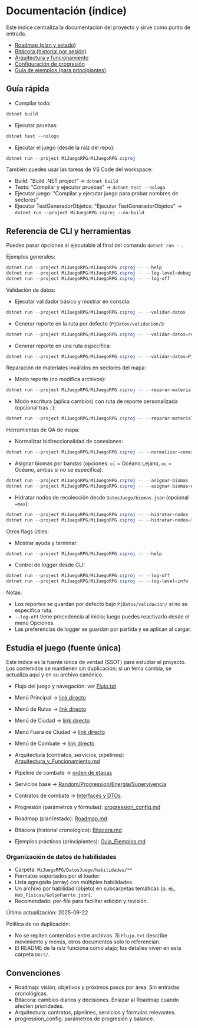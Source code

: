 # Documentación (índice)

Este índice centraliza la documentación del proyecto y sirve como punto de entrada.

- [Roadmap (plan y estado)](./Roadmap.md)
- [Bitácora (historial por sesión)](./Bitacora.md)
- [Arquitectura y funcionamiento](./Arquitectura_y_Funcionamiento.md)
- [Configuración de progresión](./progression_config.md)
- [Guía de ejemplos (para principiantes)](./Guia_Ejemplos.md)

## Guía rápida

- Compilar todo:

```powershell
dotnet build
```

- Ejecutar pruebas:

```powershell
dotnet test --nologo
```

- Ejecutar el juego (desde la raíz del repo):

```powershell
dotnet run --project MiJuegoRPG/MiJuegoRPG.csproj
```

También puedes usar las tareas de VS Code del workspace:

- Build: "Build .NET project" → `dotnet build`
- Tests: "Compilar y ejecutar pruebas" → `dotnet test --nologo`
- Ejecutar juego: "Compilar y ejecutar juego para probar nombres de sectores"
- Ejecutar TestGeneradorObjetos: "Ejecutar TestGeneradorObjetos" → `dotnet run --project MiJuegoRPG.csproj --no-build`

## Referencia de CLI y herramientas

Puedes pasar opciones al ejecutable al final del comando `dotnet run --`.

Ejemplos generales:

```powershell
dotnet run --project MiJuegoRPG/MiJuegoRPG.csproj -- --help
dotnet run --project MiJuegoRPG/MiJuegoRPG.csproj -- --log-level=debug
dotnet run --project MiJuegoRPG/MiJuegoRPG.csproj -- --log-off
```

Validación de datos:

- Ejecutar validador básico y mostrar en consola:

```powershell
dotnet run --project MiJuegoRPG/MiJuegoRPG.csproj -- --validar-datos
```

- Generar reporte en la ruta por defecto (`PjDatos/validacion/`):

```powershell
dotnet run --project MiJuegoRPG/MiJuegoRPG.csproj -- --validar-datos=report
```

- Generar reporte en una ruta específica:

```powershell
dotnet run --project MiJuegoRPG/MiJuegoRPG.csproj -- --validar-datos=PjDatos/validacion/mi_reporte.txt
```

Reparación de materiales inválidos en sectores del mapa:

- Modo reporte (no modifica archivos):

```powershell
dotnet run --project MiJuegoRPG/MiJuegoRPG.csproj -- --reparar-materiales=report
```

- Modo escritura (aplica cambios) con ruta de reporte personalizada (opcional tras `;`):

```powershell
dotnet run --project MiJuegoRPG/MiJuegoRPG.csproj -- --reparar-materiales=write;PjDatos/validacion/materiales_reparacion.txt
```

Herramientas de QA de mapa:

- Normalizar bidireccionalidad de conexiones:

```powershell
dotnet run --project MiJuegoRPG/MiJuegoRPG.csproj -- --normalizar-conexiones
```

- Asignar biomas por bandas (opciones: `ol` = Océano Lejano, `oc` = Océano, ambas si no se especifica):

```powershell
dotnet run --project MiJuegoRPG/MiJuegoRPG.csproj -- --asignar-biomas
dotnet run --project MiJuegoRPG/MiJuegoRPG.csproj -- --asignar-biomas=ol,oc
```

- Hidratar nodos de recolección desde `DatosJuego/biomas.json` (opcional `=max`):

```powershell
dotnet run --project MiJuegoRPG/MiJuegoRPG.csproj -- --hidratar-nodos
dotnet run --project MiJuegoRPG/MiJuegoRPG.csproj -- --hidratar-nodos=5
```

Otros flags útiles:

- Mostrar ayuda y terminar:

```powershell
dotnet run --project MiJuegoRPG/MiJuegoRPG.csproj -- --help
```

- Control de logger desde CLI:

```powershell
dotnet run --project MiJuegoRPG/MiJuegoRPG.csproj -- --log-off
dotnet run --project MiJuegoRPG/MiJuegoRPG.csproj -- --log-level=info
```

Notas:

- Los reportes se guardan por defecto bajo `PjDatos/validacion/` si no se especifica ruta.
- `--log-off` tiene precedencia al inicio; luego puedes reactivarlo desde el menú Opciones.
- Las preferencias de logger se guardan por partida y se aplican al cargar.

## Estudia el juego (fuente única)

Este índice es la fuente única de verdad (SSOT) para estudiar el proyecto. Los contenidos se mantienen sin duplicación; si un tema cambia, se actualiza aquí y en su archivo canónico.

- Flujo del juego y navegación: ver [Flujo.txt](../../Flujo.txt)

- Menú Principal → [link directo](../../Flujo.txt#menu-principal-del-juego-juegoiniciar)
- Menú de Rutas → [link directo](../../Flujo.txt#menu-de-rutas-juegomostrarmenurutas)
- Menú de Ciudad → [link directo](../../Flujo.txt#menu-de-ciudad-menuciudad)
- Menú Fuera de Ciudad → [link directo](../../Flujo.txt#menu-fuera-de-ciudad-menufueraciudad)
- Menú de Combate → [link directo](../../Flujo.txt#menu-de-combate-base-actual)
- Arquitectura (contratos, servicios, pipelines): [Arquitectura_y_Funcionamiento.md](./Arquitectura_y_Funcionamiento.md)

- Pipeline de combate → [orden de etapas](./Arquitectura_y_Funcionamiento.md#4-combate-pipeline-y-estados)
- Servicios base → [Random/Progression/Energía/Supervivencia](./Arquitectura_y_Funcionamiento.md#1-visión-general-del-sistema)
- Contratos de combate → [Interfaces y DTOs](./Arquitectura_y_Funcionamiento.md#15-apéndice-de-contratos-interfaces-y-dtos)
- Progresión (parámetros y fórmulas): [progression_config.md](./progression_config.md)
- Roadmap (plan/estado): [Roadmap.md](./Roadmap.md)
- Bitácora (historial cronológico): [Bitacora.md](./Bitacora.md)
- Ejemplos prácticos (principiantes): [Guia_Ejemplos.md](./Guia_Ejemplos.md)

### Organización de datos de habilidades

- Carpeta: `MiJuegoRPG/DatosJuego/habilidades/**`
- Formatos soportados por el loader:
- Lista agregada (array) con múltiples habilidades.
- Un archivo por habilidad (objeto) en subcarpetas temáticas (p. ej., `Hab_Fisicas/GolpeFuerte.json`).
- Recomendado: per-file para facilitar edición y revisión.

Última actualización: 2025-09-22

Política de no duplicación:

- No se repiten contenidos entre archivos. Si `Flujo.txt` describe movimiento y menús, otros documentos solo lo referencian.
- El README de la raíz funciona como atajo; los detalles viven en esta carpeta `Docs/`.

## Convenciones

- Roadmap: visión, objetivos y próximos pasos por área. Sin entradas cronológicas.
- Bitácora: cambios diarios y decisiones. Enlazar al Roadmap cuando afecten prioridades.
- Arquitectura: contratos, pipelines, servicios y fórmulas relevantes.
- progression_config: parámetros de progresión y balance.
